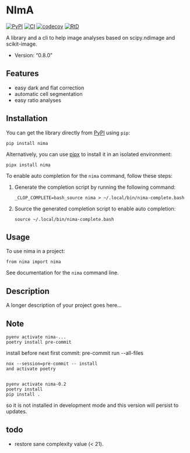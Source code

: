 # NImA

[![PyPI](https://img.shields.io/pypi/v/nima.svg)](https://pypi.org/project/nima/)
[![CI](https://github.com/darosio/nima/actions/workflows/ci.yml/badge.svg)](https://github.com/darosio/nima/actions/workflows/ci.yml)
[![codecov](https://codecov.io/gh/darosio/nima/branch/main/graph/badge.svg?token=OU6F9VFUQ6)](https://codecov.io/gh/darosio/nima)
[![RtD](https://readthedocs.org/projects/nima/badge/)](https://nima.readthedocs.io/)

A library and a cli to help image analyses based on scipy.ndimage and
scikit-image.

- Version: “0.8.0”

## Features

- easy dark and flat correction
- automatic cell segmentation
- easy ratio analyses

## Installation

You can get the library directly from [PyPI](https://pypi.org/project/nima/)
using `pip`:

    pip install nima

Alternatively, you can use [pipx](https://pypa.github.io/pipx/) to install it in
an isolated environment:

    pipx install nima

To enable auto completion for the `nima` command, follow these steps:

1.  Generate the completion script by running the following command:

        _CLOP_COMPLETE=bash_source nima > ~/.local/bin/nima-complete.bash

2.  Source the generated completion script to enable auto completion:

        source ~/.local/bin/nima-complete.bash

## Usage

To use nima in a project:

    from nima import nima

See documentation for the `nima` command line.

## Description

A longer description of your project goes here\...

## Note

    pyenv activate nima-...
    poetry install pre-commit

install before next first commit: pre-commit run --all-files

    nox --session=pre-commit -- install
    and activate poetry


    pyenv activate nima-0.2
    poetry install
    pip install .

so it is not installed in development mode and this version will persist to
updates.

## todo

- restore sane complexity value (< 21).
